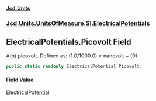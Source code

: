 #### [Jcd.Units](index.md 'index')
### [Jcd.Units.UnitsOfMeasure.SI](Jcd.Units.UnitsOfMeasure.SI.md 'Jcd.Units.UnitsOfMeasure.SI').[ElectricalPotentials](ElectricalPotentials.md 'Jcd.Units.UnitsOfMeasure.SI.ElectricalPotentials')

## ElectricalPotentials.Picovolt Field

A(n) picovolt. Defined as: (1.0/1000.0) × nanovolt + (0).

```csharp
public static readonly ElectricalPotential Picovolt;
```

#### Field Value
[ElectricalPotential](ElectricalPotential.md 'Jcd.Units.UnitTypes.ElectricalPotential')